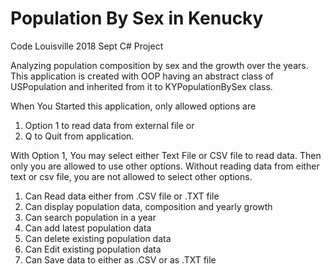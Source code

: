 # Population By Sex in Kenucky
Code Louisville 2018 Sept C# Project

Analyzing population composition by sex and the growth over the years.
This application is created with OOP having an abstract class of USPopulation and inherited from it to KYPopulationBySex class.

When You Started this application, only allowed options are 
1. Option 1 to read data from external file or 
2. Q to Quit from application. 

With Option 1, You may select either Text File or CSV file to read data. Then only you are allowed to use other options. 
Without reading data from either text or csv file, you are not allowed to select other options.

1. Can Read data either from .CSV file or .TXT file
2. Can display population data, composition and yearly growth
3. Can search population in a year
4. Can add latest population data
5. Can delete existing population data
6. Can Edit existing population data
7. Can Save data to either as .CSV or as .TXT file

